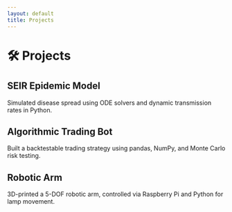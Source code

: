 ```yaml
---
layout: default
title: Projects
---
```


# 🛠 Projects

## SEIR Epidemic Model  
Simulated disease spread using ODE solvers and dynamic transmission rates in Python.

## Algorithmic Trading Bot  
Built a backtestable trading strategy using pandas, NumPy, and Monte Carlo risk testing.

## Robotic Arm  
3D-printed a 5-DOF robotic arm, controlled via Raspberry Pi and Python for lamp movement.
